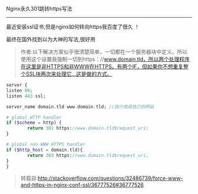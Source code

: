 Nginx永久301跳转https写法
***
最近安装ssl证书,但是nginx如何转向https我百度了很久 ！

最终在国外找到以为大神的写法,很好用 
>作者:以下解决方案似乎很清楚简单，一切都在一个服务器块中定义。所以使用这个设置我强制一切到https：//www.domain.tld，所以两个处理程序在这里是非HTTPS和非WWW在HTTPS。有两个IF，但如果你不想重复整个SSL块两次来处理它...这是做的方式。
```php
server {
listen 80;
listen 443 ssl;

server_name domain.tld www.domain.tld; //自行改成自己的网站

# global HTTP handler
if ($scheme = http) {
        return 301 https://www.domain.tld$request_uri;
}

# global non-WWW HTTPS handler
if ($http_host = domain.tld){
        return 303 https://www.domain.tld$request_uri;
}
}
```
>转载自:http://stackoverflow.com/questions/32486739/force-www-and-https-in-nginx-conf-ssl/36777526#36777526
